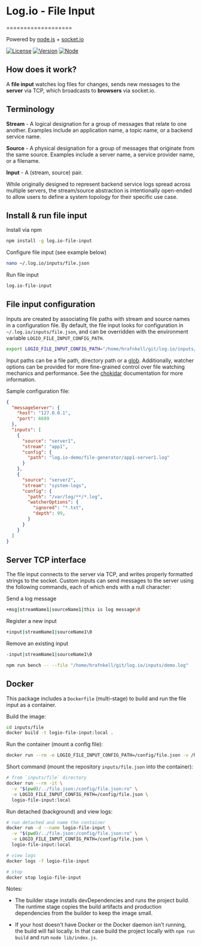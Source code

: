 # Log.io - File Input

===================

Powered by [node.js](http://nodejs.org) + [socket.io](http://socket.io)

[![License](https://img.shields.io/badge/License-Apache%202.0-blue.svg)](https://opensource.org/licenses/Apache2.0)
[![Version](https://img.shields.io/badge/node-%3E%3D%2012-brightgreen)](https://nodejs.org/)
[![Node](https://img.shields.io/npm/v/log.io)](https://www.npmjs.com/package/log.io)

## How does it work?

A **file input** watches log files for changes, sends new messages to the **server** via TCP, which broadcasts to **browsers** via socket.io.

## Terminology

**Stream** - A logical designation for a group of messages that relate to one another.  Examples include an application name, a topic name, or a backend service name.

**Source** - A physical designation for a group of messages that originate from the same source.  Examples include a server name, a service provider name, or a filename.

**Input** - A (stream, source) pair.

While originally designed to represent backend service logs spread across multiple servers, the stream/source abstraction is intentionally open-ended to allow users to define a system topology for their specific use case.

## Install & run file input

Install via npm

```sh
npm install -g log.io-file-input
```

Configure file input (see example below)

```sh
nano ~/.log.io/inputs/file.json
```

Run file input

```sh
log.io-file-input
```

## File input configuration

Inputs are created by associating file paths with stream and source names in a configuration file.  By default, the file input looks for configuration in `~/.log.io/inputs/file.json`, and can be overridden with the environment variable `LOGIO_FILE_INPUT_CONFIG_PATH`.

```sh
export LOGIO_FILE_INPUT_CONFIG_PATH="/home/hrafnkell/git/log.io/inputs/file.json"
```

Input paths can be a file path, directory path or a [glob](https://en.wikipedia.org/wiki/Glob_(programming)).  Additionally, watcher options can be provided for more fine-grained control over file watching mechanics and performance. See the [chokidar](https://github.com/paulmillr/chokidar) documentation for more information.

Sample configuration file:

```json
{
  "messageServer": {
    "host": "127.0.0.1",
    "port": 6689
  },
  "inputs": [
    {
      "source": "server1",
      "stream": "app1",
      "config": {
        "path": "log.io-demo/file-generator/app1-server1.log"
      }
    },
    {
      "source": "server2",
      "stream": "system-logs",
      "config": {
        "path": "/var/log/**/*.log",
        "watcherOptions": {
          "ignored": "*.txt",
          "depth": 99,
        }
      }
    }
  ]
}

```

## Server TCP interface

The file input connects to the server via TCP, and writes properly formatted strings to the socket.  Custom inputs can send messages to the server using the following commands, each of which ends with a null character:

Send a log message

```sh
+msg|streamName1|sourceName1|this is log message\0
```

Register a new input

```sh
+input|streamName1|sourceName1\0
```

Remove an existing input

```sh
-input|streamName1|sourceName1\0
```

```sh
npm run bench -- --file "/home/hrafnkell/git/log.io/inputs/demo.log"
```

## Docker

This package includes a `Dockerfile` (multi-stage) to build and run the file input as a container.

Build the image:

```sh
cd inputs/file
docker build -t logio-file-input:local .
```

Run the container (mount a config file):

```sh
docker run --rm -e LOGIO_FILE_INPUT_CONFIG_PATH=/config/file.json -v /host/config:/config logio-file-input:local
```

Short command (mount the repository `inputs/file.json` into the container):

```sh
# from `inputs/file` directory
docker run --rm -it \
  -v "$(pwd)/../file.json:/config/file.json:ro" \
  -e LOGIO_FILE_INPUT_CONFIG_PATH=/config/file.json \
  logio-file-input:local
```

Run detached (background) and view logs:

```sh
# run detached and name the container
docker run -d --name logio-file-input \
  -v "$(pwd)/../file.json:/config/file.json:ro" \
  -e LOGIO_FILE_INPUT_CONFIG_PATH=/config/file.json \
  logio-file-input:local

# view logs
docker logs -f logio-file-input

# stop
docker stop logio-file-input
```

Notes:

- The builder stage installs devDependencies and runs the project build. The runtime stage copies the build artifacts and production dependencies from the builder to keep the image small.

- If your host doesn't have Docker or the Docker daemon isn't running, the build will fail locally. In that case build the project locally with `npm run build` and run `node lib/index.js`.
